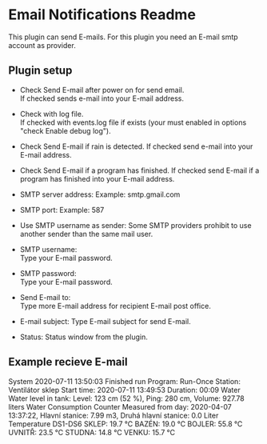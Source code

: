 Email Notifications Readme
====

This plugin can send E-mails. For this plugin you need an E-mail smtp account as provider.

Plugin setup
-----------
* Check Send E-mail after power on for send email.    
  If checked sends e-mail into your E-mail address.

* Check with log file.  
  If checked with events.log file if exists (your must enabled in options "check Enable debug log").

* Check Send E-mail if rain is detected.
  If checked send e-mail into your E-mail address.  

* Check Send E-mail if a program has finished.
  If checked send E-mail if a program has finished into your E-mail address.  

* SMTP server address:
  Example: smtp.gmail.com

* SMTP port:
  Example: 587

* Use SMTP username as sender:
  Some SMTP providers prohibit to use another sender than the same mail user.

* SMTP username:  
  Type your E-mail password.

* SMTP password:  
  Type your E-mail password.

* Send E-mail to:  
  Type more E-mail address for recipient E-mail post office.
  
* E-mail subject:
  Type E-mail subject for send E-mail.  

* Status:
  Status window from the plugin.


Example recieve E-mail
-----------
System 2020-07-11 13:50:03
Finished run
Program: Run-Once
Station: Ventilátor sklep
Start time: 2020-07-11 13:49:53
Duration: 00:09
Water
Water level in tank: Level: 123 cm (52 %), Ping: 280 cm, Volume: 927.78 liters
Water Consumption Counter
Measured from day: 2020-04-07 13:37:22, Hlavní stanice: 7.99 m3, Druhá hlavní stanice: 0.0 Liter
Temperature DS1-DS6
SKLEP: 19.7 ℃
BAZÉN: 19.0 ℃
BOJLER: 55.8 ℃
UVNITŘ: 23.5 ℃
STUDNA: 14.8 ℃
VENKU: 15.7 ℃
  

